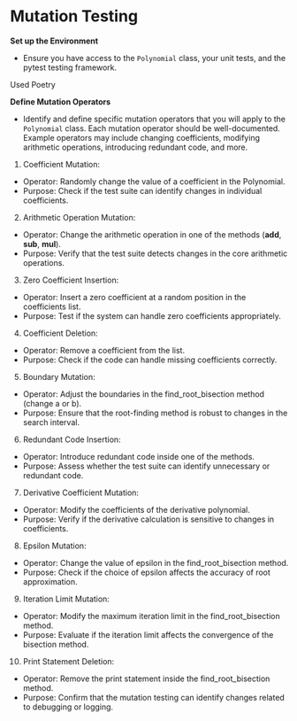 # Mutation Testing

**Set up the Environment** 
- Ensure you have access to the `Polynomial` class, your unit tests, and the pytest testing framework.

Used Poetry

**Define Mutation Operators**

- Identify and define specific mutation operators that you will apply to the `Polynomial` class. Each mutation operator should be well-documented. Example operators may include changing coefficients, modifying arithmetic operations, introducing redundant code, and more.

1. Coefficient Mutation:

- Operator: Randomly change the value of a coefficient in the Polynomial.
- Purpose: Check if the test suite can identify changes in individual coefficients.

2. Arithmetic Operation Mutation:

- Operator: Change the arithmetic operation in one of the methods (__add__, __sub__, __mul__).
- Purpose: Verify that the test suite detects changes in the core arithmetic operations.

3. Zero Coefficient Insertion:

- Operator: Insert a zero coefficient at a random position in the coefficients list.
- Purpose: Test if the system can handle zero coefficients appropriately.

4. Coefficient Deletion:

- Operator: Remove a coefficient from the list.
- Purpose: Check if the code can handle missing coefficients correctly.

5. Boundary Mutation:

- Operator: Adjust the boundaries in the find_root_bisection method (change a or b).
- Purpose: Ensure that the root-finding method is robust to changes in the search interval.

6. Redundant Code Insertion:

- Operator: Introduce redundant code inside one of the methods.
- Purpose: Assess whether the test suite can identify unnecessary or redundant code.

7. Derivative Coefficient Mutation:

- Operator: Modify the coefficients of the derivative polynomial.
- Purpose: Verify if the derivative calculation is sensitive to changes in coefficients.

8. Epsilon Mutation:

- Operator: Change the value of epsilon in the find_root_bisection method.
- Purpose: Check if the choice of epsilon affects the accuracy of root approximation.

9. Iteration Limit Mutation:

- Operator: Modify the maximum iteration limit in the find_root_bisection method.
- Purpose: Evaluate if the iteration limit affects the convergence of the bisection method.

10. Print Statement Deletion:

- Operator: Remove the print statement inside the find_root_bisection method.
- Purpose: Confirm that the mutation testing can identify changes related to debugging or logging.
